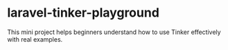 # laravel-tinker-playground
This mini project helps beginners understand how to use Tinker effectively with real examples.
